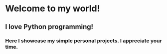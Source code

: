 # Welcome to my world!
## I love Python programming! 
### Here I showcase my simple personal projects. I appreciate your time.
